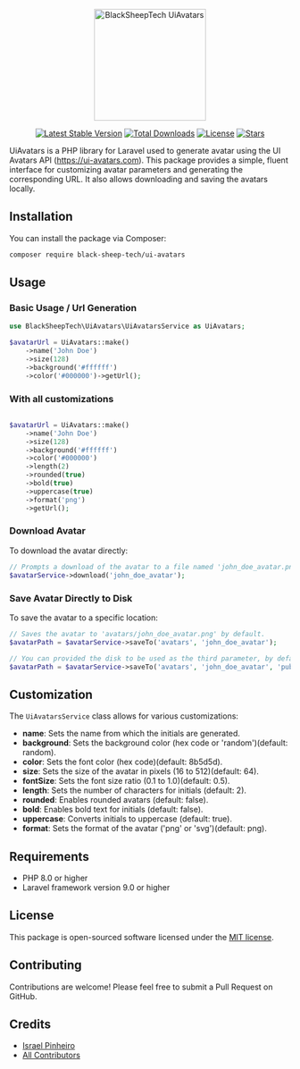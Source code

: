 <p align="center">
    <a href="https://github.com/BlackSheepTech/ui-avatars" target="_blank">
        <img src="https://avatars.githubusercontent.com/u/85756821?s=400&u=14843f72938dc40cbd14400f5b3daad45f054f43&v=4" width="200" alt="BlackSheepTech UiAvatars">
    </a>
</p>

<p align="center">
    <a href="https://packagist.org/packages/black-sheep-tech/ui-avatars"><img src="https://img.shields.io/packagist/v/black-sheep-tech/ui-avatars" alt="Latest Stable Version"></a>
    <a href="https://packagist.org/packages/black-sheep-tech/ui-avatars"><img src="https://img.shields.io/packagist/dt/black-sheep-tech/ui-avatars" alt="Total Downloads"></a>
    <a href="https://packagist.org/packages/black-sheep-tech/ui-avatars"><img src="https://img.shields.io/packagist/l/black-sheep-tech/ui-avatars" alt="License"></a>
    <a href="https://packagist.org/packages/black-sheep-tech/ui-avatars"><img src="https://img.shields.io/github/stars/BlackSheepTech/ui-avatars" alt="Stars"></a>
</p>

UiAvatars is a PHP library for Laravel used to generate avatar using the UI Avatars API (https://ui-avatars.com).
This package provides a simple, fluent interface for customizing avatar parameters and generating the corresponding URL. It also allows downloading and saving the avatars locally.

## Installation

You can install the package via Composer:

```bash
composer require black-sheep-tech/ui-avatars
```

## Usage

### Basic Usage / Url Generation

```php
use BlackSheepTech\UiAvatars\UiAvatarsService as UiAvatars;

$avatarUrl = UiAvatars::make()
    ->name('John Doe')
    ->size(128)
    ->background('#ffffff')
    ->color('#000000')->getUrl();
```

### With all customizations

```php

$avatarUrl = UiAvatars::make()
    ->name('John Doe')
    ->size(128)
    ->background('#ffffff')
    ->color('#000000')
    ->length(2)
    ->rounded(true)
    ->bold(true)
    ->uppercase(true)
    ->format('png')
    ->getUrl();
```

### Download Avatar

To download the avatar directly:

```php
// Prompts a download of the avatar to a file named 'john_doe_avatar.png', by default, if a file name is not provided, a random name will be generated.
$avatarService->download('john_doe_avatar');
```

### Save Avatar Directly to Disk

To save the avatar to a specific location:

```php
// Saves the avatar to 'avatars/john_doe_avatar.png' by default.
$avatarPath = $avatarService->saveTo('avatars', 'john_doe_avatar');

// You can provided the disk to be used as the third parameter, by default, the application's default disk will be used.
$avatarPath = $avatarService->saveTo('avatars', 'john_doe_avatar', 'public');
```

## Customization

The `UiAvatarsService` class allows for various customizations:

- **name**: Sets the name from which the initials are generated.
- **background**: Sets the background color (hex code or 'random')(default: random).
- **color**: Sets the font color (hex code)(default: 8b5d5d).
- **size**: Sets the size of the avatar in pixels (16 to 512)(default: 64).
- **fontSize**: Sets the font size ratio (0.1 to 1.0)(default: 0.5).
- **length**: Sets the number of characters for initials (default: 2).
- **rounded**: Enables rounded avatars (default: false).
- **bold**: Enables bold text for initials (default: false).
- **uppercase**: Converts initials to uppercase (default: true).
- **format**: Sets the format of the avatar ('png' or 'svg')(default: png).

## Requirements

- PHP 8.0 or higher
- Laravel framework version 9.0 or higher

## License

This package is open-sourced software licensed under the [MIT license](LICENSE).

## Contributing

Contributions are welcome! Please feel free to submit a Pull Request on GitHub.

## Credits

- [Israel Pinheiro](https://github.com/IsraelPinheiro)
- [All Contributors](https://github.com/BlackSheepTech/ui-avatars/graphs/contributors)
